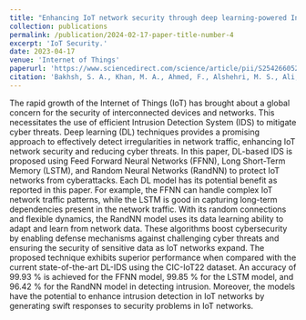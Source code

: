 ```yaml
---
title: "Enhancing IoT network security through deep learning-powered Intrusion Detection System"
collection: publications
permalink: /publication/2024-02-17-paper-title-number-4
excerpt: 'IoT Security.'
date: 2023-04-17
venue: 'Internet of Things'
paperurl: 'https://www.sciencedirect.com/science/article/pii/S2542660523002597'
citation: 'Bakhsh, S. A., Khan, M. A., Ahmed, F., Alshehri, M. S., Ali, H., & Ahmad, J. (2023). Enhancing IoT network security through deep learning-powered Intrusion Detection System. Internet of Things, 24, 100936.'
---
```


The rapid growth of the Internet of Things (IoT) has brought about a global concern for the security of interconnected devices and networks. This necessitates the use of efficient Intrusion Detection System (IDS) to mitigate cyber threats. Deep learning (DL) techniques provides a promising approach to effectively detect irregularities in network traffic, enhancing IoT network security and reducing cyber threats. In this paper, DL-based IDS is proposed using Feed Forward Neural Networks (FFNN), Long Short-Term Memory (LSTM), and Random Neural Networks (RandNN) to protect IoT networks from cyberattacks. Each DL model has its potential benefit as reported in this paper. For example, the FFNN can handle complex IoT network traffic patterns, while the LSTM is good in capturing long-term dependencies present in the network traffic. With its random connections and flexible dynamics, the RandNN model uses its data learning ability to adapt and learn from network data. These algorithms boost cybersecurity by enabling defense mechanisms against challenging cyber threats and ensuring the security of sensitive data as IoT networks expand. The proposed technique exhibits superior performance when compared with the current state-of-the-art DL-IDS using the CIC-IoT22 dataset. An accuracy of 99.93 % is achieved for the FFNN model, 99.85 % for the LSTM model, and 96.42 % for the RandNN model in detecting intrusion. Moreover, the models have the potential to enhance intrusion detection in IoT networks by generating swift responses to security problems in IoT networks.
